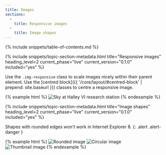 ```yaml
---
title: Images
sections:
  -
    title: Responsive images
  -
    title: Image shapes
---
```


{% include snippets/table-of-contents.md %}

{% include snippets/topic-section-metadata.html
  title="Responsive images"
  heading_level=2
  current_phase="live"
  current_version="0.1.0"
  included="yes"
%}

Use the `.img-responsive` class to scale images nicely within their parent element. Use the [centred block]({{ '/core/layout/#centred-block' | prepend: site.baseurl }}) classes to centre a responsive image.

{% example html %}
<img class="img-responsive" src="{{ '/img/site-masthead-tom-welsh.jpg' | prepend: site.baseurl }}" alt="Sky at Halley VI research station">
{% endexample %}

{% include snippets/topic-section-metadata.html
  title="Image shapes"
  heading_level=2
  current_phase="live"
  current_version="0.1.0"
  included="yes"
%}

Shapes with rounded edges won't work in Internet Explorer 8.
{: .alert .alert-danger }

{% example html %}
<img class="img-rounded" src="https://placeholdit.imgix.net/~text?txtsize=50&amp;w=140&amp;h=140" alt="Rounded image" >
<img class="img-circle" src="https://placeholdit.imgix.net/~text?txtsize=50&amp;w=140&amp;h=140" alt="Circular image">
<img class="img-thumbnail" src="https://placeholdit.imgix.net/~text?txtsize=50&amp;w=140&amp;h=140" alt="Thumbnail image">
{% endexample %}
